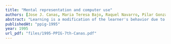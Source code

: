 ```yaml
---
title: "Mental representation and computer use"
authors: [Jose J. Canas, Maria Teresa Bajo, Raquel Navarro, Pilar Gonzalvo]
abstract: "Learning is a modification of the learner's behavior due to experience. However, from a cognitive psychology perspective, learning implies the acquisition of new knowledge or the restructuring of the knowledge already in the mind of the learner. When a person learns to use a computer, she/he acquires a mental model of the system that is using, its structure and functioning. Two important empirical questions that have been asked are how this mental model is acquired and how its acquisition could be facilitated. The line of research that we are pursuing explores the usefulness of several techniques for faciliting the acquisition of good mental models of a computer system by novice subjects. One important aspect of this research is the use of indirect methods for eliciting the mental representation of the learner."
publishedAt: "ppig-1995"
year: 1995
url_pdf: "files/1995-PPIG-7th-Canas.pdf"
---
```

